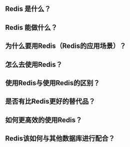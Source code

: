 ## Redis 是什么？
## Redis 能做什么？
## 为什么要用Redis（Redis的应用场景）？
## 怎么去使用Redis？
## 使用Redis与使用Redis的区别？
## 是否有比Redis更好的替代品？
## 如何更高效的使用Redis？
## Redis该如何与其他数据库进行配合？

